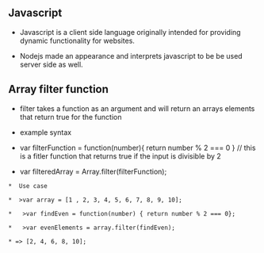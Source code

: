 ##  Javascript

*  Javascript is a client side language originally intended for providing dynamic functionality for websites.

*  Nodejs made an appearance and interprets javascript to be be used server side as well.

##  Array filter function

  *  filter takes a function as an argument and will return an arrays elements that return true for the function

  *  example syntax

  *  var filterFunction = function(number){ return number % 2 === 0 } // this is a fitler function that returns true if the input is divisible by 2

  *  var filteredArray = Array.filter(filterFunction);

    *  Use case

    *  >var array = [1 , 2, 3, 4, 5, 6, 7, 8, 9, 10];
    
    *   >var findEven = function(number) { return number % 2 === 0};
       
    *   >var evenElements = array.filter(findEven);
    
    * => [2, 4, 6, 8, 10];
